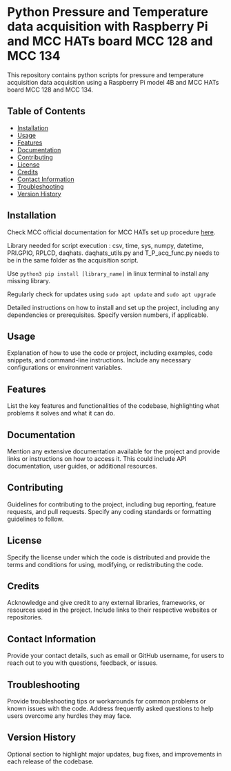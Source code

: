 # Python Pressure and Temperature data acquisition with Raspberry Pi and MCC HATs board MCC 128 and MCC 134

This repository contains python scripts for pressure and temperature acquisition data acquisition using a Raspberry Pi model 4B and MCC HATs board MCC 128 and MCC 134.

## Table of Contents

- [Installation](#installation)
- [Usage](#usage)
- [Features](#features)
- [Documentation](#documentation)
- [Contributing](#contributing)
- [License](#license)
- [Credits](#credits)
- [Contact Information](#contact-information)
- [Troubleshooting](#troubleshooting)
- [Version History](#version-history)

## Installation

Check MCC official documentation for MCC HATs set up procedure [here](https://mccdaq.github.io/daqhats/install.html).

Library needed for script execution : csv, time, sys, numpy, datetime, PRI.GPIO, RPLCD, daqhats. daqhats_utils.py and T_P_acq_func.py needs to be in the same folder as the acquisition script.

Use `python3 pip install [library_name]` in linux terminal to install any missing library.

Regularly check for updates using `sudo apt update` and `sudo apt upgrade`


Detailed instructions on how to install and set up the project, including any dependencies or prerequisites. Specify version numbers, if applicable.

## Usage

Explanation of how to use the code or project, including examples, code snippets, and command-line instructions. Include any necessary configurations or environment variables.

## Features

List the key features and functionalities of the codebase, highlighting what problems it solves and what it can do.

## Documentation

Mention any extensive documentation available for the project and provide links or instructions on how to access it. This could include API documentation, user guides, or additional resources.

## Contributing

Guidelines for contributing to the project, including bug reporting, feature requests, and pull requests. Specify any coding standards or formatting guidelines to follow.

## License

Specify the license under which the code is distributed and provide the terms and conditions for using, modifying, or redistributing the code.

## Credits

Acknowledge and give credit to any external libraries, frameworks, or resources used in the project. Include links to their respective websites or repositories.

## Contact Information

Provide your contact details, such as email or GitHub username, for users to reach out to you with questions, feedback, or issues.

## Troubleshooting

Provide troubleshooting tips or workarounds for common problems or known issues with the code. Address frequently asked questions to help users overcome any hurdles they may face.

## Version History

Optional section to highlight major updates, bug fixes, and improvements in each release of the codebase.
